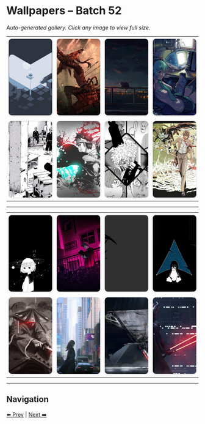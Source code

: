 # Wallpapers – Batch 52

_Auto-generated gallery. Click any image to view full size._

<table style="border-collapse:collapse; width:100%;">
  <tr>
    <td style="padding:6px; vertical-align:middle; text-align:center;"><a href="https://raw.githubusercontent.com/rubiin/wallpapers/master/wallpapers/b-881.jpg"><img src="https://raw.githubusercontent.com/rubiin/wallpapers/master/wallpapers/b-881.jpg" alt="b-881" loading="lazy" style="width:300px; height:200px; object-fit:cover; border-radius:8px; box-shadow:0 1px 4px rgba(0,0,0,0.15);"></a></td>
    <td style="padding:6px; vertical-align:middle; text-align:center;"><a href="https://raw.githubusercontent.com/rubiin/wallpapers/master/wallpapers/b-882.jpg"><img src="https://raw.githubusercontent.com/rubiin/wallpapers/master/wallpapers/b-882.jpg" alt="b-882" loading="lazy" style="width:300px; height:200px; object-fit:cover; border-radius:8px; box-shadow:0 1px 4px rgba(0,0,0,0.15);"></a></td>
    <td style="padding:6px; vertical-align:middle; text-align:center;"><a href="https://raw.githubusercontent.com/rubiin/wallpapers/master/wallpapers/b-886.jpg"><img src="https://raw.githubusercontent.com/rubiin/wallpapers/master/wallpapers/b-886.jpg" alt="b-886" loading="lazy" style="width:300px; height:200px; object-fit:cover; border-radius:8px; box-shadow:0 1px 4px rgba(0,0,0,0.15);"></a></td>
    <td style="padding:6px; vertical-align:middle; text-align:center;"><a href="https://raw.githubusercontent.com/rubiin/wallpapers/master/wallpapers/b-889.jpg"><img src="https://raw.githubusercontent.com/rubiin/wallpapers/master/wallpapers/b-889.jpg" alt="b-889" loading="lazy" style="width:300px; height:200px; object-fit:cover; border-radius:8px; box-shadow:0 1px 4px rgba(0,0,0,0.15);"></a></td>
  </tr>
  <tr>
    <td style="padding:6px; vertical-align:middle; text-align:center;"><a href="https://raw.githubusercontent.com/rubiin/wallpapers/master/wallpapers/b-890.jpg"><img src="https://raw.githubusercontent.com/rubiin/wallpapers/master/wallpapers/b-890.jpg" alt="b-890" loading="lazy" style="width:300px; height:200px; object-fit:cover; border-radius:8px; box-shadow:0 1px 4px rgba(0,0,0,0.15);"></a></td>
    <td style="padding:6px; vertical-align:middle; text-align:center;"><a href="https://raw.githubusercontent.com/rubiin/wallpapers/master/wallpapers/b-891.jpg"><img src="https://raw.githubusercontent.com/rubiin/wallpapers/master/wallpapers/b-891.jpg" alt="b-891" loading="lazy" style="width:300px; height:200px; object-fit:cover; border-radius:8px; box-shadow:0 1px 4px rgba(0,0,0,0.15);"></a></td>
    <td style="padding:6px; vertical-align:middle; text-align:center;"><a href="https://raw.githubusercontent.com/rubiin/wallpapers/master/wallpapers/b-894.jpg"><img src="https://raw.githubusercontent.com/rubiin/wallpapers/master/wallpapers/b-894.jpg" alt="b-894" loading="lazy" style="width:300px; height:200px; object-fit:cover; border-radius:8px; box-shadow:0 1px 4px rgba(0,0,0,0.15);"></a></td>
    <td style="padding:6px; vertical-align:middle; text-align:center;"><a href="https://raw.githubusercontent.com/rubiin/wallpapers/master/wallpapers/b-900.jpg"><img src="https://raw.githubusercontent.com/rubiin/wallpapers/master/wallpapers/b-900.jpg" alt="b-900" loading="lazy" style="width:300px; height:200px; object-fit:cover; border-radius:8px; box-shadow:0 1px 4px rgba(0,0,0,0.15);"></a></td>
  </tr>
</table>

<hr/>

<table style="border-collapse:collapse; width:100%;">
  <tr>
    <td style="padding:6px; vertical-align:middle; text-align:center;"><a href="https://raw.githubusercontent.com/rubiin/wallpapers/master/wallpapers/b-901.jpg"><img src="https://raw.githubusercontent.com/rubiin/wallpapers/master/wallpapers/b-901.jpg" alt="b-901" loading="lazy" style="width:300px; height:200px; object-fit:cover; border-radius:8px; box-shadow:0 1px 4px rgba(0,0,0,0.15);"></a></td>
    <td style="padding:6px; vertical-align:middle; text-align:center;"><a href="https://raw.githubusercontent.com/rubiin/wallpapers/master/wallpapers/b-903.jpg"><img src="https://raw.githubusercontent.com/rubiin/wallpapers/master/wallpapers/b-903.jpg" alt="b-903" loading="lazy" style="width:300px; height:200px; object-fit:cover; border-radius:8px; box-shadow:0 1px 4px rgba(0,0,0,0.15);"></a></td>
    <td style="padding:6px; vertical-align:middle; text-align:center;"><a href="https://raw.githubusercontent.com/rubiin/wallpapers/master/wallpapers/b-905.jpg"><img src="https://raw.githubusercontent.com/rubiin/wallpapers/master/wallpapers/b-905.jpg" alt="b-905" loading="lazy" style="width:300px; height:200px; object-fit:cover; border-radius:8px; box-shadow:0 1px 4px rgba(0,0,0,0.15);"></a></td>
    <td style="padding:6px; vertical-align:middle; text-align:center;"><a href="https://raw.githubusercontent.com/rubiin/wallpapers/master/wallpapers/b-906.jpg"><img src="https://raw.githubusercontent.com/rubiin/wallpapers/master/wallpapers/b-906.jpg" alt="b-906" loading="lazy" style="width:300px; height:200px; object-fit:cover; border-radius:8px; box-shadow:0 1px 4px rgba(0,0,0,0.15);"></a></td>
  </tr>
  <tr>
    <td style="padding:6px; vertical-align:middle; text-align:center;"><a href="https://raw.githubusercontent.com/rubiin/wallpapers/master/wallpapers/b-908.jpg"><img src="https://raw.githubusercontent.com/rubiin/wallpapers/master/wallpapers/b-908.jpg" alt="b-908" loading="lazy" style="width:300px; height:200px; object-fit:cover; border-radius:8px; box-shadow:0 1px 4px rgba(0,0,0,0.15);"></a></td>
    <td style="padding:6px; vertical-align:middle; text-align:center;"><a href="https://raw.githubusercontent.com/rubiin/wallpapers/master/wallpapers/b-909.jpg"><img src="https://raw.githubusercontent.com/rubiin/wallpapers/master/wallpapers/b-909.jpg" alt="b-909" loading="lazy" style="width:300px; height:200px; object-fit:cover; border-radius:8px; box-shadow:0 1px 4px rgba(0,0,0,0.15);"></a></td>
    <td style="padding:6px; vertical-align:middle; text-align:center;"><a href="https://raw.githubusercontent.com/rubiin/wallpapers/master/wallpapers/b-910.jpg"><img src="https://raw.githubusercontent.com/rubiin/wallpapers/master/wallpapers/b-910.jpg" alt="b-910" loading="lazy" style="width:300px; height:200px; object-fit:cover; border-radius:8px; box-shadow:0 1px 4px rgba(0,0,0,0.15);"></a></td>
    <td style="padding:6px; vertical-align:middle; text-align:center;"><a href="https://raw.githubusercontent.com/rubiin/wallpapers/master/wallpapers/b-911.jpg"><img src="https://raw.githubusercontent.com/rubiin/wallpapers/master/wallpapers/b-911.jpg" alt="b-911" loading="lazy" style="width:300px; height:200px; object-fit:cover; border-radius:8px; box-shadow:0 1px 4px rgba(0,0,0,0.15);"></a></td>
  </tr>
</table>

<hr/>

## Navigation

[⬅️ Prev](index_51.md) | [Next ➡️](index_53.md)
